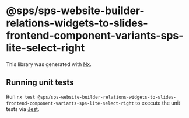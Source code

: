 # @sps/sps-website-builder-relations-widgets-to-slides-frontend-component-variants-sps-lite-select-right

This library was generated with [Nx](https://nx.dev).

## Running unit tests

Run `nx test @sps/sps-website-builder-relations-widgets-to-slides-frontend-component-variants-sps-lite-select-right` to execute the unit tests via [Jest](https://jestjs.io).
